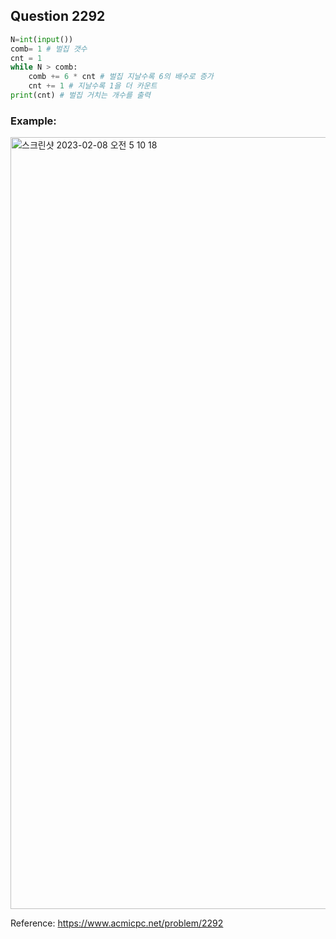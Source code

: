 ## Question 2292


```python 3
N=int(input())
comb= 1 # 벌집 갯수
cnt = 1
while N > comb:
    comb += 6 * cnt # 벌집 지날수록 6의 배수로 증가
    cnt += 1 # 지날수록 1을 더 카운트
print(cnt) # 벌집 거치는 개수를 출력

```


### Example:
<img width="1235" alt="스크린샷 2023-02-08 오전 5 10 18" src="https://user-images.githubusercontent.com/107760647/217354163-6249b496-d1ec-48ed-a5e0-9b4170d41041.png">


Reference:
https://www.acmicpc.net/problem/2292
